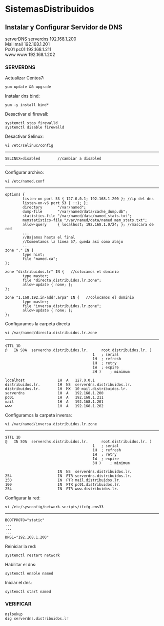 # SistemasDistribuidos

## Instalar y Configurar Servidor de DNS
serverDNS	serverdns	192.168.1.200  
Mail		mail		192.168.1.201  
Pc01		pc01		192.168.1.211  
www		www		192.168.1.202  

### SERVERDNS
Actualizar Centos7:  
```
yum update && upgrade
```
Instalar dns bind:  
```
yum -y install bind*
```
Desactivar el firewall:  
```
systemctl stop firewalld
systemctl disable firewalld
```
Desactivar Selinux:  
```
vi /etc/selinux/config
```
___
```
SELINUX=disabled		//cambiar a disabled
```
___
Configurar archivo:  
```
vi /etc/named.conf
```
___
```
options {
        listen-on port 53 { 127.0.0.1; 192.168.1.200 };	//ip del dns
        listen-on-v6 port 53 { ::1; };
        directory       "/var/named";
        dump-file       "/var/named/data/cache_dump.db";
        statistics-file "/var/named/data/named_stats.txt";
        memstatistics-file "/var/named/data/named_mem_stats.txt";
        allow-query     { localhost; 192.168.1.0/24; }; //mascara de red
        ...
        //Bajamos hasta el final
        //Comentamos la línea 57, queda así como abajo
        ...
zone "." IN {
        type hint;
        file "named.ca";
};

zone "distribuidos.lr" IN {   //colocamos el dominio
        type master;
        file "directa.distribuidos.lr.zone";
        allow-update { none; };
};

zone "1.168.192.in-addr.arpa" IN {   //colocamos el dominio
        type master;
        file "inversa.distribuidos.lr.zone";
        allow-update { none; };
}; 
```
Configuramos la carpeta directa  
```
vi /var/named/directa.distribuidos.lr.zone
```
___
```
$TTL 1D
@   IN SOA  serverdns.distribuidos.lr.      root.distribuidos.lr. (
                                        1   ; serial
                                        1H  ; refresh
                                        1H  ; retry
                                        1W  ; expire
                                        3H )    ; minimum

localhost               1H  A   127.0.0.1
distribuidos.lr.        1H  NS  serverdns.distribuidos.lr.
distribuidos.lr.        1H  MX  10 mail.distribuidos.lr.
serverdns               1H  A   192.168.1.200
pc01                    1H  A   192.168.1.211
mail                    1H  A   192.168.1.201
www                     1H  A   192.168.1.202
```
Configuramos la carpeta inversa:  
```
vi /var/named/inversa.distribuidos.lr.zone
```
___
```
$TTL 1D
@   IN SOA  serverdns.distribuidos.lr.      root.distribuidos.lr. (
                                        1   ; serial
                                        1H  ; refresh
                                        1H  ; retry
                                        1W  ; expire
                                        3H )    ; minimum

                        IN  NS  serverdns.distribuidos.lr.
254                     IN  PTR serverdns.distribuidos.lr.
250                     IN  PTR mail.distribuidos.lr.
100                     IN  PTR pc01.distribuidos.lr.
254                     IN  PTR www.distribuidos.lr.
```
Configurar la red:  
```
vi /etc/sysconfig/network-scripts/ifcfg-ens33
```
___
```
BOOTPROTO="static"
...
...
...
DNS1="192.168.1.200"
```
Reiniciar la red:  
```
systemctl restart network
```
Habilitar el dns:  
```
systemctl enable named
```
Iniciar el dns:  
```
systemctl start named
```
### VERIFICAR
```
nslookup
dig serverdns.distribuidos.lr
```
